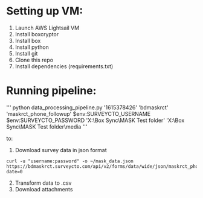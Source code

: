# Setting up VM:

1. Launch AWS Lightsail VM
2. Install boxcryptor
3. Install box
4. Install python
5. Install git
6. Clone this repo
7. Install dependencies (requirements.txt)

# Running pipeline:

'''
python data_processing_pipeline.py '1615378426' 'bdmaskrct' 'maskrct_phone_followup' $env:SURVEYCTO_USERNAME $env:SURVEYCTO_PASSWORD 'X:\\Box Sync\\MASK Test folder' 'X:\\Box Sync\\MASK Test folder\\media
'''

to:

1. Download survey data in json format

```
curl -u "username:password" -o ~/mask_data.json https://bdmaskrct.surveycto.com/api/v2/forms/data/wide/json/maskrct_phone_followup?date=0
```

2. Transform data to .csv
3. Download attachments
